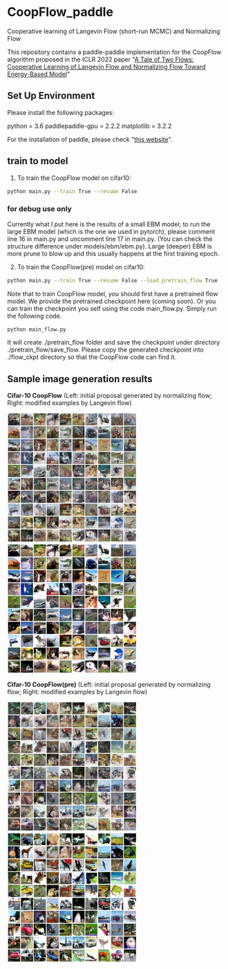 # CoopFlow_paddle
Cooperative learning of Langevin Flow (short-run MCMC) and Normalizing Flow

This repository contains a paddle-paddle implementation for the CoopFlow algorithm proposed in the ICLR 2022 paper "[A Tale of Two Flows: Cooperative Learning of Langevin Flow and Normalizing Flow Toward Energy-Based Model](https://openreview.net/forum?id=31d5RLCUuXC&referrer=%5BAuthor%20Console%5D(%2Fgroup%3Fid%3DICLR.cc%2F2022%2FConference%2FAuthors%23your-submissions))"

## Set Up Environment
Please install the following packages:

python = 3.6
paddlepaddle-gpu = 2.2.2
matplotlib = 3.2.2

For the installation of paddle, please check "[this website](https://www.paddlepaddle.org.cn/install/quick?docurl=/documentation/docs/zh/install/conda/windows-conda.html)".

## train to model
1. To train the CoopFlow model on cifar10:
```bash
python main.py --train True --resume False
```
### for debug use only
Currently what I put here is the results of a small EBM model; to run the large EBM model (which is the one we used in pytorch), please comment line 16 in main.py and uncomment line 17 in main.py. (You can check the structure difference under models/ebm/ebm.py). Large (deeper) EBM is more prune to blow up and this usually happens at the first training epoch.

2. To train the CoopFlow(pre) model on cifar10:
```bash
python main.py --train True --resume False --load_pretrain_flow True
```
Note that to train CoopFlow model, you should first have a pretrained flow model. We provide the pretrained checkpoint here (coming soon). Or you can train the checkpoint you self using the code main_flow.py. Simply run the following code. 
```bash
python main_flow.py
```
It will create ./pretrain_flow folder and save the checkpoint under directory ./pretrain_flow/save_flow. Please copy the generated checkpoint into ./flow_ckpt directory so that the CoopFlow code can find it.

## Sample image generation results
**Cifar-10 CoopFlow** (Left: initial proposal generated by normalizing flow; Right: modified examples by Langevin flow) 

<img src="/images/exp_cifar/flow.png" width="300"/> <img src="/images/exp_cifar/ebm.png" width="300"/>

**Cifar-10 CoopFlow(pre)** (Left: initial proposal generated by normalizing flow; Right: modified examples by Langevin flow) 

<img src="/images/exp_cifar_load/flow.png" width="300"/> <img src="/images/exp_cifar_load/ebm.png" width="300"/>
